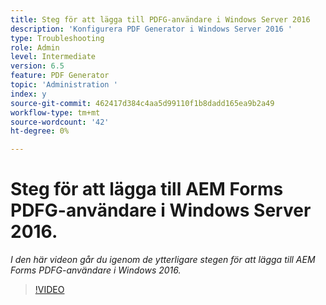 ```yaml
---
title: Steg för att lägga till PDFG-användare i Windows Server 2016
description: 'Konfigurera PDF Generator i Windows Server 2016 '
type: Troubleshooting
role: Admin
level: Intermediate
version: 6.5
feature: PDF Generator
topic: 'Administration '
index: y
source-git-commit: 462417d384c4aa5d99110f1b8dadd165ea9b2a49
workflow-type: tm+mt
source-wordcount: '42'
ht-degree: 0%

---
```



# Steg för att lägga till AEM Forms PDFG-användare i Windows Server 2016.

*I den här videon går du igenom de ytterligare stegen för att lägga till AEM Forms PDFG-användare i Windows 2016.*

>[!VIDEO](https://video.tv.adobe.com/v/335479?quality=9&learn=on)

